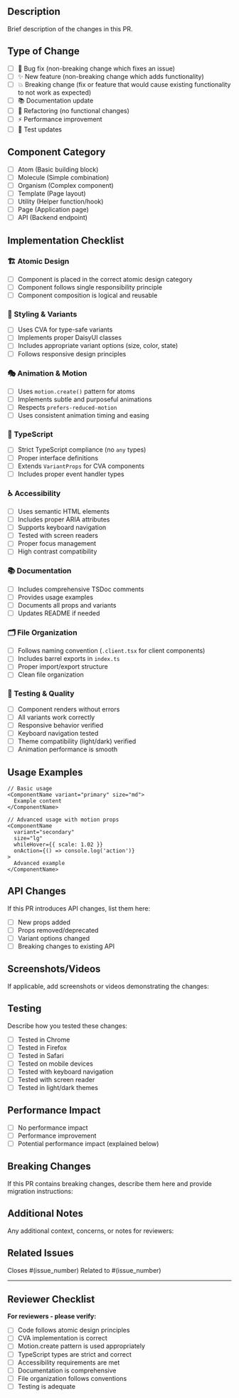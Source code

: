 ## Description

Brief description of the changes in this PR.

## Type of Change

- [ ] 🐛 Bug fix (non-breaking change which fixes an issue)
- [ ] ✨ New feature (non-breaking change which adds functionality)
- [ ] 💥 Breaking change (fix or feature that would cause existing functionality to not work as expected)
- [ ] 📚 Documentation update
- [ ] 🔧 Refactoring (no functional changes)
- [ ] ⚡ Performance improvement
- [ ] 🧪 Test updates

## Component Category

- [ ] Atom (Basic building block)
- [ ] Molecule (Simple combination)
- [ ] Organism (Complex component)
- [ ] Template (Page layout)
- [ ] Utility (Helper function/hook)
- [ ] Page (Application page)
- [ ] API (Backend endpoint)

## Implementation Checklist

### 🏗️ Atomic Design

- [ ] Component is placed in the correct atomic design category
- [ ] Component follows single responsibility principle
- [ ] Component composition is logical and reusable

### 🎨 Styling & Variants

- [ ] Uses CVA for type-safe variants
- [ ] Implements proper DaisyUI classes
- [ ] Includes appropriate variant options (size, color, state)
- [ ] Follows responsive design principles

### 🎭 Animation & Motion

- [ ] Uses `motion.create()` pattern for atoms
- [ ] Implements subtle and purposeful animations
- [ ] Respects `prefers-reduced-motion`
- [ ] Uses consistent animation timing and easing

### 📝 TypeScript

- [ ] Strict TypeScript compliance (no `any` types)
- [ ] Proper interface definitions
- [ ] Extends `VariantProps` for CVA components
- [ ] Includes proper event handler types

### ♿ Accessibility

- [ ] Uses semantic HTML elements
- [ ] Includes proper ARIA attributes
- [ ] Supports keyboard navigation
- [ ] Tested with screen readers
- [ ] Proper focus management
- [ ] High contrast compatibility

### 📚 Documentation

- [ ] Includes comprehensive TSDoc comments
- [ ] Provides usage examples
- [ ] Documents all props and variants
- [ ] Updates README if needed

### 🗂️ File Organization

- [ ] Follows naming convention (`.client.tsx` for client components)
- [ ] Includes barrel exports in `index.ts`
- [ ] Proper import/export structure
- [ ] Clean file organization

### 🧪 Testing & Quality

- [ ] Component renders without errors
- [ ] All variants work correctly
- [ ] Responsive behavior verified
- [ ] Keyboard navigation tested
- [ ] Theme compatibility (light/dark) verified
- [ ] Animation performance is smooth

## Usage Examples

```tsx
// Basic usage
<ComponentName variant="primary" size="md">
  Example content
</ComponentName>

// Advanced usage with motion props
<ComponentName
  variant="secondary"
  size="lg"
  whileHover={{ scale: 1.02 }}
  onAction={() => console.log('action')}
>
  Advanced example
</ComponentName>
```

## API Changes

If this PR introduces API changes, list them here:

- [ ] New props added
- [ ] Props removed/deprecated
- [ ] Variant options changed
- [ ] Breaking changes to existing API

## Screenshots/Videos

If applicable, add screenshots or videos demonstrating the changes:

<!-- Drag and drop images/videos here -->

## Testing

Describe how you tested these changes:

- [ ] Tested in Chrome
- [ ] Tested in Firefox
- [ ] Tested in Safari
- [ ] Tested on mobile devices
- [ ] Tested with keyboard navigation
- [ ] Tested with screen reader
- [ ] Tested in light/dark themes

## Performance Impact

- [ ] No performance impact
- [ ] Performance improvement
- [ ] Potential performance impact (explained below)

## Breaking Changes

If this PR contains breaking changes, describe them here and provide migration instructions:

## Additional Notes

Any additional context, concerns, or notes for reviewers:

## Related Issues

Closes #(issue_number)
Related to #(issue_number)

---

## Reviewer Checklist

**For reviewers - please verify:**

- [ ] Code follows atomic design principles
- [ ] CVA implementation is correct
- [ ] Motion.create pattern is used appropriately
- [ ] TypeScript types are strict and correct
- [ ] Accessibility requirements are met
- [ ] Documentation is comprehensive
- [ ] File organization follows conventions
- [ ] Testing is adequate
